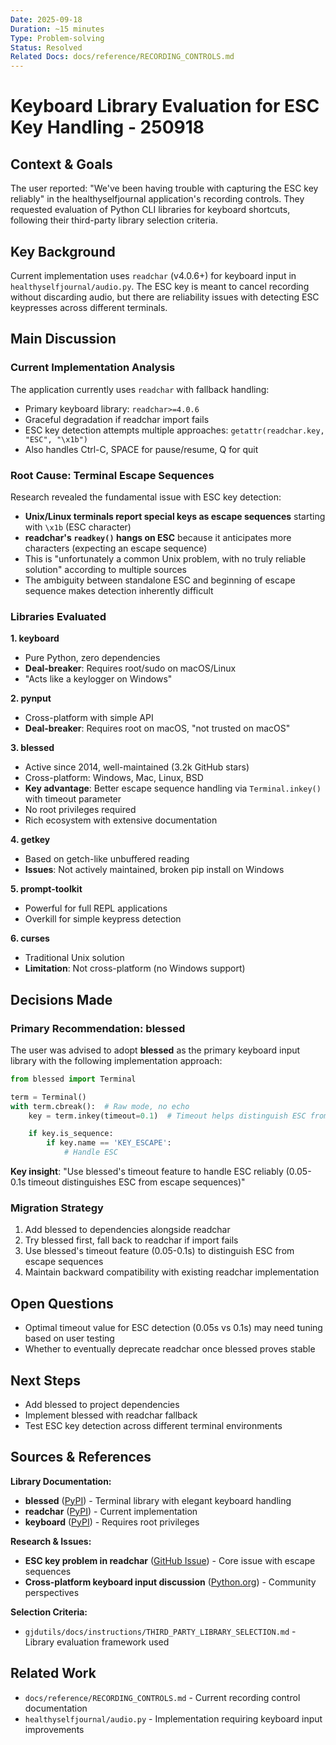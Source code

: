 ```yaml
---
Date: 2025-09-18
Duration: ~15 minutes
Type: Problem-solving
Status: Resolved
Related Docs: docs/reference/RECORDING_CONTROLS.md
---
```


# Keyboard Library Evaluation for ESC Key Handling - 250918

## Context & Goals

The user reported: "We've been having trouble with capturing the ESC key reliably" in the healthyselfjournal application's recording controls. They requested evaluation of Python CLI libraries for keyboard shortcuts, following their third-party library selection criteria.

## Key Background

Current implementation uses `readchar` (v4.0.6+) for keyboard input in `healthyselfjournal/audio.py`. The ESC key is meant to cancel recording without discarding audio, but there are reliability issues with detecting ESC keypresses across different terminals.

## Main Discussion

### Current Implementation Analysis

The application currently uses `readchar` with fallback handling:
- Primary keyboard library: `readchar>=4.0.6`
- Graceful degradation if readchar import fails
- ESC key detection attempts multiple approaches: `getattr(readchar.key, "ESC", "\x1b")`
- Also handles Ctrl-C, SPACE for pause/resume, Q for quit

### Root Cause: Terminal Escape Sequences

Research revealed the fundamental issue with ESC key detection:
- **Unix/Linux terminals report special keys as escape sequences** starting with `\x1b` (ESC character)
- **readchar's `readkey()` hangs on ESC** because it anticipates more characters (expecting an escape sequence)
- This is "unfortunately a common Unix problem, with no truly reliable solution" according to multiple sources
- The ambiguity between standalone ESC and beginning of escape sequence makes detection inherently difficult

### Libraries Evaluated

**1. keyboard**
- Pure Python, zero dependencies
- **Deal-breaker**: Requires root/sudo on macOS/Linux
- "Acts like a keylogger on Windows"

**2. pynput**
- Cross-platform with simple API
- **Deal-breaker**: Requires root on macOS, "not trusted on macOS"

**3. blessed**
- Active since 2014, well-maintained (3.2k GitHub stars)
- Cross-platform: Windows, Mac, Linux, BSD
- **Key advantage**: Better escape sequence handling via `Terminal.inkey()` with timeout parameter
- No root privileges required
- Rich ecosystem with extensive documentation

**4. getkey**
- Based on getch-like unbuffered reading
- **Issues**: Not actively maintained, broken pip install on Windows

**5. prompt-toolkit**
- Powerful for full REPL applications
- Overkill for simple keypress detection

**6. curses**
- Traditional Unix solution
- **Limitation**: Not cross-platform (no Windows support)

## Decisions Made

### Primary Recommendation: blessed

The user was advised to adopt **blessed** as the primary keyboard input library with the following implementation approach:

```python
from blessed import Terminal

term = Terminal()
with term.cbreak():  # Raw mode, no echo
    key = term.inkey(timeout=0.1)  # Timeout helps distinguish ESC from escape sequences

    if key.is_sequence:
        if key.name == 'KEY_ESCAPE':
            # Handle ESC
```

**Key insight**: "Use blessed's timeout feature to handle ESC reliably (0.05-0.1s timeout distinguishes ESC from escape sequences)"

### Migration Strategy

1. Add blessed to dependencies alongside readchar
2. Try blessed first, fall back to readchar if import fails
3. Use blessed's timeout feature (0.05-0.1s) to distinguish ESC from escape sequences
4. Maintain backward compatibility with existing readchar implementation

## Open Questions

- Optimal timeout value for ESC detection (0.05s vs 0.1s) may need tuning based on user testing
- Whether to eventually deprecate readchar once blessed proves stable

## Next Steps

- Add blessed to project dependencies
- Implement blessed with readchar fallback
- Test ESC key detection across different terminal environments

## Sources & References

**Library Documentation:**
- **blessed** ([PyPI](https://pypi.org/project/blessed/)) - Terminal library with elegant keyboard handling
- **readchar** ([PyPI](https://pypi.org/project/readchar/)) - Current implementation
- **keyboard** ([PyPI](https://pypi.org/project/keyboard/)) - Requires root privileges

**Research & Issues:**
- **ESC key problem in readchar** ([GitHub Issue](https://github.com/magmax/python-readchar/issues/2)) - Core issue with escape sequences
- **Cross-platform keyboard input discussion** ([Python.org](https://discuss.python.org/t/cross-platform-keyboard-input/51979)) - Community perspectives

**Selection Criteria:**
- `gjdutils/docs/instructions/THIRD_PARTY_LIBRARY_SELECTION.md` - Library evaluation framework used

## Related Work

- `docs/reference/RECORDING_CONTROLS.md` - Current recording control documentation
- `healthyselfjournal/audio.py` - Implementation requiring keyboard input improvements